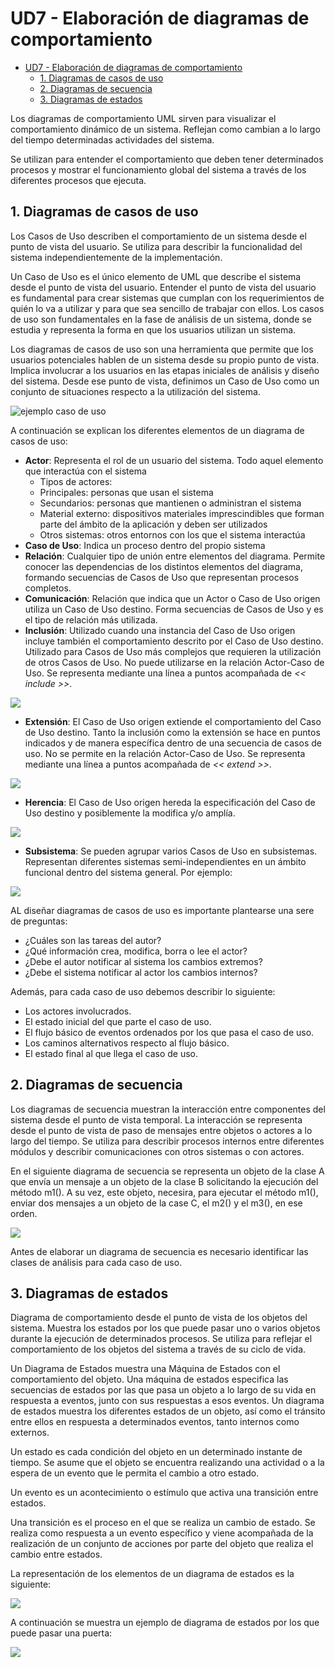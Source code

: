 # UD7 - Elaboración de diagramas de comportamiento

- [UD7 - Elaboración de diagramas de comportamiento](#ud7---elaboración-de-diagramas-de-comportamiento)
  - [1. Diagramas de casos de uso](#1-diagramas-de-casos-de-uso)
  - [2. Diagramas de secuencia](#2-diagramas-de-secuencia)
  - [3. Diagramas de estados](#3-diagramas-de-estados)

Los diagramas de comportamiento UML sirven para visualizar el comportamiento dinámico de un sistema. Reflejan como cambian a lo largo del tiempo determinadas actividades del sistema.

Se utilizan para entender el comportamiento que deben tener determinados procesos y mostrar el funcionamiento global del sistema a través de los diferentes procesos que ejecuta.


## 1. Diagramas de casos de uso

Los Casos de Uso describen el comportamiento de un sistema desde el punto de vista del usuario. Se utiliza para describir la funcionalidad del sistema independientemente de la implementación.

Un Caso de Uso es el único elemento de UML que describe el sistema desde el punto de vista del usuario. Entender el punto de vista del usuario es fundamental para crear sistemas que cumplan con los requerimientos de quién lo va a utilizar y para que sea sencillo de trabajar con ellos. Los casos de uso son fundamentales en la fase de análisis de un sistema, donde se estudia y representa la forma en que los usuarios utilizan un sistema.

Los diagramas de casos de uso son una herramienta que permite que los usuarios potenciales hablen de un sistema desde su propio punto de vista. Implica involucrar a los usuarios en las etapas iniciales de análisis y diseño del sistema. Desde ese punto de vista, definimos un Caso de Uso como un conjunto de situaciones respecto a la utilización del sistema.

![ejemplo caso de uso](img/EjemploCasoUso.png)

A continuación se explican los diferentes elementos de un diagrama de casos de uso:

- **Actor**: Representa el rol de un usuario del sistema. Todo aquel elemento que interactúa con el sistema
    - Tipos de actores:
    - Principales: personas que usan el sistema
    - Secundarios: personas que mantienen o administran el sistema
    - Material externo: dispositivos materiales imprescindibles que forman parte del ámbito de la aplicación y deben ser utilizados
    - Otros sistemas: otros entornos con los que el sistema interactúa
- **Caso de Uso**: Indica un proceso dentro del propio sistema
- **Relación**: Cualquier tipo de unión entre elementos del diagrama. Permite conocer las dependencias de los distintos elementos del diagrama, formando secuencias de Casos de Uso que representan procesos completos.
- **Comunicación**: Relación que indica que un Actor o Caso de Uso origen utiliza un Caso de Uso destino. Forma secuencias de Casos de Uso y es el tipo de relación más utilizada.
- **Inclusión**: Utilizado cuando una instancia del Caso de Uso origen incluye también el comportamiento descrito por el Caso de Uso destino. Utilizado para Casos de Uso más complejos que requieren la utilización de otros Casos de Uso. No puede utilizarse en la relación Actor-Caso de Uso. Se representa mediante una línea a puntos acompañada de _<< include >>_.

![](img/CasoInclude.png)

- **Extensión**: El Caso de Uso origen extiende el comportamiento del Caso de Uso destino. Tanto la inclusión como la extensión se hace en puntos indicados y de manera específica dentro de una secuencia de casos de uso. No se permite en la relación Actor-Caso de Uso. Se representa mediante una línea a puntos acompañada de _<< extend >>_.

![](img/CasoUsoExtend.png)

- **Herencia**: El Caso de Uso origen hereda la especificación del Caso de Uso destino y posiblemente la modifica y/o amplía.

![](img/casoHerencia.png)

- **Subsistema**: Se pueden agrupar varios Casos de Uso en subsistemas. Representan diferentes sistemas semi-independientes en un ámbito funcional dentro del sistema general. Por ejemplo: 

![](img/CasoDeUso.png)

AL diseñar diagramas de casos de uso es importante plantearse una sere de preguntas:
- ¿Cuáles son las tareas del autor?
- ¿Qué información crea, modifica, borra o lee el actor?
- ¿Debe el autor notificar al sistema los cambios extremos?
- ¿Debe el sistema notificar al actor los cambios internos?

Además, para cada caso de uso debemos describir lo siguiente:
- Los actores involucrados.
- El estado inicial del que parte el caso de uso.
- El flujo básico de eventos ordenados por los que pasa el caso de uso.
- Los caminos alternativos respecto al flujo básico.
- El estado final al que llega el caso de uso.

## 2. Diagramas de secuencia

Los diagramas de secuencia muestran la interacción entre componentes del sistema desde el punto de vista temporal. La interacción se representa desde el punto de vista de paso de mensajes entre objetos o actores a lo largo del tiempo. Se utiliza para describir procesos internos entre diferentes módulos y describir comunicaciones con otros sistemas o con actores.

En el siguiente diagrama de secuencia se representa un objeto de la clase A que envía un mensaje a un objeto de la clase B solicitando la ejecución  del método m1(). A su vez, este objeto, necesira, para ejecutar el método m1(), enviar dos mensajes a un objeto de la case C, el m2() y el m3(), en ese orden.

![](img/DiagramaSecuencia.png)

Antes de elaborar un diagrama de secuencia es necesario identificar las clases de análisis para cada caso de uso.

## 3. Diagramas de estados

Diagrama de comportamiento desde el punto de vista de los objetos del sistema. Muestra los estados por los que puede pasar uno o varios objetos durante la ejecución de determinados procesos. Se utiliza para reflejar el comportamiento de los objetos del sistema a través de su ciclo de vida.

Un Diagrama de Estados muestra una Máquina de Estados con el comportamiento del objeto. Una máquina de estados especifica las secuencias de estados por las que pasa un objeto a lo largo de su vida en respuesta a eventos, junto con sus respuestas a esos eventos. Un diagrama de estados muestra los diferentes estados de un objeto, así como el tránsito entre ellos en respuesta a determinados eventos, tanto internos como externos.

Un estado es cada condición del objeto en un determinado instante de tiempo. Se asume que el objeto se encuentra realizando una actividad o a la espera de un evento que le permita el cambio a otro estado.

Un evento es un acontecimiento o estímulo que activa una transición entre estados. 

Una transición es el proceso en el que se realiza un cambio de estado. Se realiza como respuesta a un evento específico y viene acompañada de la realización de un conjunto de acciones por parte del objeto que realiza el cambio entre estados.

La representación de los elementos de un diagrama de estados es la siguiente:

![](img/DiagramaEstados.png)

A continuación se muestra un ejemplo de diagrama de estados por los que puede pasar una puerta:

![](img/EstadosPuerta.png)



